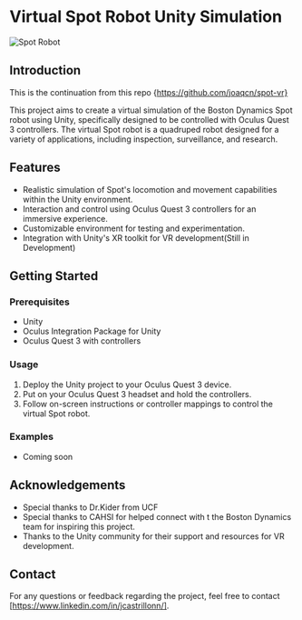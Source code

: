# Virtual Spot Robot Unity Simulation

![Spot Robot](https://www.cnet.com/a/img/resize/174dd57d10ef1ae9d9d6f3dd553f48504f443c38/hub/2020/05/08/ea85a111-dc22-4ac9-9e53-5f5771301c82/bostondynamicsspot.jpg?auto=webp&fit=crop&height=675&precrop=1080,785,x0,y182&width=1200)

## Introduction

This is the continuation from this repo {https://github.com/joaqcn/spot-vr} 

This project aims to create a virtual simulation of the Boston Dynamics Spot robot using Unity, specifically designed to be controlled with Oculus Quest 3 controllers. The virtual Spot robot is a quadruped robot designed for a variety of applications, including inspection, surveillance, and research.

## Features

- Realistic simulation of Spot's locomotion and movement capabilities within the Unity environment.
- Interaction and control using Oculus Quest 3 controllers for an immersive experience.
- Customizable environment for testing and experimentation.
- Integration with Unity's XR toolkit for VR development(Still in Development)

## Getting Started

### Prerequisites

- Unity 
- Oculus Integration Package for Unity
- Oculus Quest 3 with controllers


### Usage

1. Deploy the Unity project to your Oculus Quest 3 device.
2. Put on your Oculus Quest 3 headset and hold the controllers.
3. Follow on-screen instructions or controller mappings to control the virtual Spot robot.

### Examples
 - Coming soon
## Acknowledgements

- Special thanks to Dr.Kider from UCF
- Special thanks to CAHSI for helped connect with t the Boston Dynamics team for inspiring this project.
- Thanks to the Unity community for their support and resources for VR development.

## Contact

For any questions or feedback regarding the project, feel free to contact [https://www.linkedin.com/in/jcastrillonn/].
